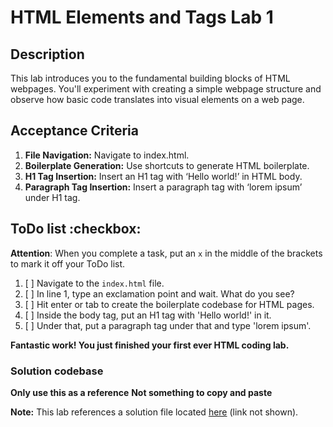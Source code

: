 # HTML Elements and Tags Lab 1

## Description
This lab introduces you to the fundamental building blocks of HTML webpages. You'll experiment with creating a simple webpage structure and observe how basic code translates into visual elements on a web page.

## Acceptance Criteria
1. **File Navigation:** Navigate to index.html.
2. **Boilerplate Generation:** Use shortcuts to generate HTML boilerplate.
3. **H1 Tag Insertion:** Insert an H1 tag with ‘Hello world!’ in HTML body.
4. **Paragraph Tag Insertion:** Insert a paragraph tag with ‘lorem ipsum’ under H1 tag.

## ToDo list :checkbox:
**Attention**: When you complete a task, put an `x` in the middle of the brackets to mark it off your ToDo list.

1. [ ] Navigate to the `index.html` file. 
2. [ ] In line 1, type an exclamation point and wait. What do you see?
3. [ ] Hit enter or tab to create the boilerplate codebase for HTML pages. 
4. [ ] Inside the body tag, put an H1 tag with 'Hello world!' in it. 
5. [ ] Under that, put a paragraph tag under that and type 'lorem ipsum'. 
 
**Fantastic work! You just finished your first ever HTML coding lab.**

### Solution codebase
**Only use this as a reference**
**Not something to copy and paste**

**Note:**  This lab references a solution file located [here](https://github.com/HackerUSA-CE/sdai-ic-d1-ctc-lab1/blob/solution/index.html) (link not shown).

